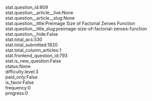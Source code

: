 stat.question_id:809  
stat.question__article__live:None  
stat.question__article__slug:None  
stat.question__title:Preimage Size of Factorial Zeroes Function  
stat.question__title_slug:preimage-size-of-factorial-zeroes-function  
stat.question__hide:False  
stat.total_acs:530  
stat.total_submitted:1820  
stat.total_column_articles:1  
stat.frontend_question_id:793  
stat.is_new_question:False  
status:None  
difficulty.level:3  
paid_only:False  
is_favor:False  
frequency:0  
progress:0  
